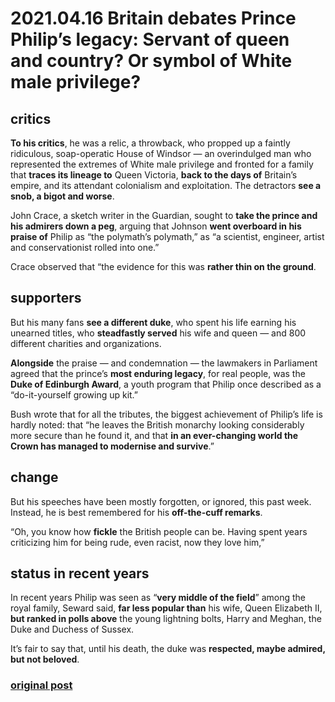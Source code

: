 # 2021.04.16 Britain debates Prince Philip’s legacy: Servant of queen and country? Or symbol of White male privilege?

## critics

**To his critics**, he was a relic, a throwback, who propped up a faintly ridiculous, soap-operatic House of Windsor — an over­indulged man who represented the extremes of White male privilege and fronted for a family that **traces its lineage to** Queen Victoria, **back to the days of** Britain’s empire, and its attendant colonialism and exploitation. The detractors **see a snob, a bigot and worse**.

John Crace, a sketch writer in the Guardian, sought to **take the prince and his admirers down a peg**, arguing that Johnson **went overboard in his praise of** Philip as “the polymath’s polymath,” as “a scientist, engineer, artist and conservationist rolled into one.”

Crace observed that “the evidence for this was **rather thin on the ground**.

## supporters

But his many fans **see a different duke**, who spent his life earning his unearned titles, who **steadfastly served** his wife and queen — and 800 different charities and organizations.

**Alongside** the praise — and condemnation — the lawmakers in Parliament agreed that the prince’s **most enduring legacy**, for real people, was the **Duke of Edinburgh Award**, a youth program that Philip once described as a “do-it-yourself growing up kit.”

Bush wrote that for all the tributes, the biggest achievement of Philip’s life is hardly noted: that “he leaves the British monarchy looking considerably more secure than he found it, and that **in an ever-changing world the Crown has managed to modernise and survive**.”

## change

But his speeches have been mostly forgotten, or ignored, this past week. Instead, he is best remembered for his **off-the-cuff remarks**.

“Oh, you know how **fickle** the British people can be. Having spent years criticizing him for being rude, even racist, now they love him,”


## status in recent years

In recent years Philip was seen as “**very middle of the field**” among the royal family, Seward said, **far less popular than** his wife, Queen Elizabeth II, **but ranked in polls above** the young lightning bolts, Harry and Meghan, the Duke and Duchess of Sussex.

It’s fair to say that, until his death, the duke was **respected, maybe admired, but not beloved**.



### [original post](https://www.washingtonpost.com/world/europe/prince-philip-legacy/2021/04/16/fadd547a-9d37-11eb-b2f5-7d2f0182750d_story.html?itid=hp-top-table-main)